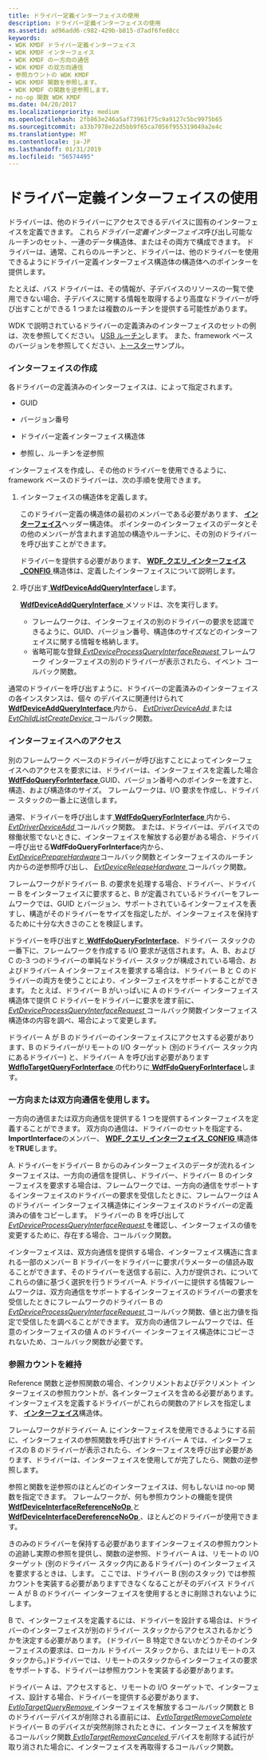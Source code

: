 ```yaml
---
title: ドライバー定義インターフェイスの使用
description: ドライバー定義インターフェイスの使用
ms.assetid: ad96add6-c982-429b-b815-d7adf6fed8cc
keywords:
- WDK KMDF ドライバー定義インターフェイス
- WDK KMDF インターフェイス
- WDK KMDF の一方向の通信
- WDK KMDF の双方向通信
- 参照カウントの WDK KMDF
- WDK KMDF 関数を参照します。
- WDK KMDF の関数を逆参照します。
- no-op 関数 WDK KMDF
ms.date: 04/20/2017
ms.localizationpriority: medium
ms.openlocfilehash: 2fb863e246a5af73961f75c9a9127c5bc9975b65
ms.sourcegitcommit: a33b7978e22d5bb9f65ca7056f955319049a2e4c
ms.translationtype: MT
ms.contentlocale: ja-JP
ms.lasthandoff: 01/31/2019
ms.locfileid: "56574495"
---
```

# <a name="using-driver-defined-interfaces"></a>ドライバー定義インターフェイスの使用


ドライバーは、他のドライバーにアクセスできるデバイスに固有のインターフェイスを定義できます。 これら*ドライバー定義インターフェイス*呼び出し可能なルーチンのセット、一連のデータ構造体、またはその両方で構成できます。 ドライバーは、通常、これらのルーチンと、ドライバーは、他のドライバーを使用できるようにドライバー定義インターフェイス構造体の構造体へのポインターを提供します。

たとえば、バス ドライバーは、その情報が、子デバイスのリソースの一覧で使用できない場合、子デバイスに関する情報を取得するより高度なドライバーが呼び出すことができる 1 つまたは複数のルーチンを提供する可能性があります。

WDK で説明されているドライバーの定義済みのインターフェイスのセットの例は、次を参照してください。 [USB ルーチン](https://msdn.microsoft.com/library/windows/hardware/ff540046)します。 また、framework ベースのバージョンを参照してください、[トースター](sample-kmdf-drivers.md)サンプル。

### <a name="creating-an-interface"></a>インターフェイスの作成

各ドライバーの定義済みのインターフェイスは、によって指定されます。

-   GUID

-   バージョン番号

-   ドライバー定義インターフェイス構造体

-   参照し、ルーチンを逆参照

インターフェイスを作成し、その他のドライバーを使用できるように、framework ベースのドライバーは、次の手順を使用できます。

1.  インターフェイスの構造体を定義します。

    このドライバー定義の構造体の最初のメンバーである必要があります、 [**インターフェイス**](https://msdn.microsoft.com/library/windows/hardware/ff547825)ヘッダー構造体。 ポインターのインターフェイスのデータとその他のメンバーが含まれます追加の構造やルーチンに、その別のドライバーを呼び出すことができます。

    ドライバーを提供する必要があります、 [ **WDF\_クエリ\_インターフェイス\_CONFIG** ](https://msdn.microsoft.com/library/windows/hardware/ff552439)構造体は、定義したインターフェイスについて説明します。

2.  呼び出す[ **WdfDeviceAddQueryInterface**](https://msdn.microsoft.com/library/windows/hardware/ff545870)します。

    [ **WdfDeviceAddQueryInterface** ](https://msdn.microsoft.com/library/windows/hardware/ff545870)メソッドは、次を実行します。

    -   フレームワークは、インターフェイスの別のドライバーの要求を認識できるように、GUID、バージョン番号、構造体のサイズなどのインターフェイスに関する情報を格納します。
    -   省略可能な登録[ *EvtDeviceProcessQueryInterfaceRequest* ](https://msdn.microsoft.com/library/windows/hardware/ff540882)フレームワーク インターフェイスの別のドライバーが表示されたら、イベント コールバック関数。

通常のドライバーを呼び出すように、ドライバーの定義済みのインターフェイスの各インスタンスは、個々 のデバイスに関連付けられて[ **WdfDeviceAddQueryInterface** ](https://msdn.microsoft.com/library/windows/hardware/ff545870)内から、 [ *EvtDriverDeviceAdd* ](https://msdn.microsoft.com/library/windows/hardware/ff541693)または[ *EvtChildListCreateDevice* ](https://msdn.microsoft.com/library/windows/hardware/ff540828)コールバック関数。

### <a name="accessing-an-interface"></a>インターフェイスへのアクセス

別のフレームワーク ベースのドライバーが呼び出すことによってインターフェイスへのアクセスを要求には、ドライバーは、インターフェイスを定義した場合[ **WdfFdoQueryForInterface** ](https://msdn.microsoft.com/library/windows/hardware/ff547289) GUID、バージョン番号へのポインターを渡すと、構造、および構造体のサイズ。 フレームワークは、I/O 要求を作成し、ドライバー スタックの一番上に送信します。

通常、ドライバーを呼び出します[ **WdfFdoQueryForInterface** ](https://msdn.microsoft.com/library/windows/hardware/ff547289)内から、 [ *EvtDriverDeviceAdd* ](https://msdn.microsoft.com/library/windows/hardware/ff541693)コールバック関数。 または、ドライバーは、デバイスでの稼働状態でないときに、インターフェイスを解放する必要がある場合、ドライバー呼び出せる**WdfFdoQueryForInterface**内から、 [ *EvtDevicePrepareHardware*](https://msdn.microsoft.com/library/windows/hardware/ff540880)コールバック関数とインターフェイスのルーチン内からの逆参照呼び出し、 [ *EvtDeviceReleaseHardware* ](https://msdn.microsoft.com/library/windows/hardware/ff540890)コールバック関数。

フレームワークがドライバー B. の要求を処理する場合、ドライバー、ドライバー B をインターフェイスに要求すると、B が定義されているドライバーをフレームワークでは、GUID とバージョン、サポートされているインターフェイスを表すし、構造がそのドライバーをサイズを指定したが、インターフェイスを保持するために十分な大きさのことを検証します。

ドライバーを呼び出すと[ **WdfFdoQueryForInterface**](https://msdn.microsoft.com/library/windows/hardware/ff547289)、ドライバー スタックの一番下に、フレームワークを作成する I/O 要求が送信されます。 A、B、および C の-3 つのドライバーの単純なドライバー スタックが構成されている場合、およびドライバー A インターフェイスを要求する場合は、ドライバー B と C のドライバーの両方を使うことにより、インターフェイスをサポートすることができます。 たとえば、ドライバー B がいっぱいに A のドライバー インターフェイス構造体で提供 C ドライバーをドライバーに要求を渡す前に、 [ *EvtDeviceProcessQueryInterfaceRequest* ](https://msdn.microsoft.com/library/windows/hardware/ff540882)コールバック関数インターフェイス構造体の内容を調べ、場合によって変更します。

ドライバー A が B のドライバーのインターフェイスにアクセスする必要があります、B のドライバーがリモートの I/O ターゲット (別のドライバー スタック内にあるドライバー) と、ドライバー A を呼び出す必要があります[ **WdfIoTargetQueryForInterface** ](https://msdn.microsoft.com/library/windows/hardware/ff548640)の代わりに[ **WdfFdoQueryForInterface**](https://msdn.microsoft.com/library/windows/hardware/ff547289)します。

### <a name="using-one-way-or-two-way-communication"></a>一方向または双方向通信を使用します。

一方向の通信または双方向通信を提供する 1 つを提供するインターフェイスを定義することができます。 双方向の通信は、ドライバーのセットを指定する、 **ImportInterface**のメンバー、 [ **WDF\_クエリ\_インターフェイス\_CONFIG** ](https://msdn.microsoft.com/library/windows/hardware/ff552439)構造体を**TRUE**します。

A. ドライバーをドライバー B からのみインターフェイスのデータが流れるインターフェイスは、一方向の通信を提供し、ドライバー、ドライバー B のインターフェイスを要求する場合は、フレームワークでは、一方向の通信をサポートするインターフェイスのドライバーの要求を受信したときに、フレームワークは A のドライバー インターフェイス構造体にインターフェイスのドライバーの定義済みの値をコピーします。 ドライバーの B を呼び出して[ *EvtDeviceProcessQueryInterfaceRequest* ](https://msdn.microsoft.com/library/windows/hardware/ff540882)を確認し、インターフェイスの値を変更するために、存在する場合、コールバック関数。

インターフェイスは、双方向通信を提供する場合、インターフェイス構造に含まれる一部のメンバー B ドライバーをドライバーに要求パラメーターの値読み取ることができます、そのドライバーを送信する前に、入力が提供され、についてこれらの値に基づく選択を行うドライバーA. ドライバーに提供する情報フレームワークは、双方向通信をサポートするインターフェイスのドライバーの要求を受信したときにフレームワークのドライバー B の[ *EvtDeviceProcessQueryInterfaceRequest* ](https://msdn.microsoft.com/library/windows/hardware/ff540882)コールバック関数、値と出力値を指定で受信したを調べることができます。 双方向の通信フレームワークでは、任意のインターフェイスの値 A のドライバー インターフェイス構造体にコピーされないため、コールバック関数が必要です。

### <a name="maintaining-a-reference-count"></a>参照カウントを維持

Reference 関数と逆参照関数の場合、インクリメントおよびデクリメント インターフェイスの参照カウントが、各インターフェイスを含める必要があります。 インターフェイスを定義するドライバーがこれらの関数のアドレスを指定します、 [**インターフェイス**](https://msdn.microsoft.com/library/windows/hardware/ff547825)構造体。

フレームワークがドライバー A. にインターフェイスを使用できるようにする前に、インターフェイスの参照関数を呼び出すドライバー A では、インターフェイスの B のドライバーが表示されたら、インターフェイスを呼び出す必要があります、ドライバーは、インターフェイスを使用してが完了したら、関数の逆参照します。

参照と関数を逆参照のほとんどのインターフェイスは、何もしないは no-op 関数を指定できます。 フレームワークが、何も参照カウントの機能を提供[ **WdfDeviceInterfaceReferenceNoOp** ](https://msdn.microsoft.com/library/windows/hardware/ff546796)と[ **WdfDeviceInterfaceDereferenceNoOp** ](https://msdn.microsoft.com/library/windows/hardware/ff546790)、ほとんどのドライバーが使用できます。

きのみのドライバーを保持する必要がありますインターフェイスの参照カウントの追跡し実際の参照を提供し、関数の逆参照、ドライバー A は、リモートの I/O ターゲット (別のドライバー スタック内にあるドライバー) のインターフェイスを要求するときは、します。 ここでは、ドライバー B (別のスタック) では参照カウントを実装する必要がありますできなくなることがそのデバイス ドライバー A が B のドライバー インターフェイスを使用するときに削除されないようにします。

B で、インターフェイスを定義するには、ドライバーを設計する場合は、ドライバーのインターフェイスが別のドライバー スタックからアクセスされるかどうかを決定する必要があります。 (ドライバー B 特定できないかどうかそのインターフェイスの要求は、ローカル ドライバー スタックから、またはリモートのスタックから。)ドライバーでは、リモートのスタックからインターフェイスの要求をサポートする、ドライバーは参照カウントを実装する必要があります。

ドライバー A は、アクセスすると、リモートの I/O ターゲットで、インターフェイス、設計する場合、ドライバーを提供する必要があります、 [ *EvtIoTargetQueryRemove* ](https://msdn.microsoft.com/library/windows/hardware/ff541793)インターフェイスを解放するコールバック関数と B のドライバーデバイスが削除される直前には、 [ *EvtIoTargetRemoveComplete* ](https://msdn.microsoft.com/library/windows/hardware/ff541806)ドライバー B のデバイスが突然削除されたときに、インターフェイスを解放するコールバック関数[ *EvtIoTargetRemoveCanceled* ](https://msdn.microsoft.com/library/windows/hardware/ff541800)デバイスを削除する試行が取り消された場合に、インターフェイスを再取得するコールバック関数。

 

 





